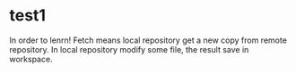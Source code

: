 # test1
In order to lenrn!
Fetch means local repository get a new copy from remote repository.
In local repository modify some file, the result save in workspace.
